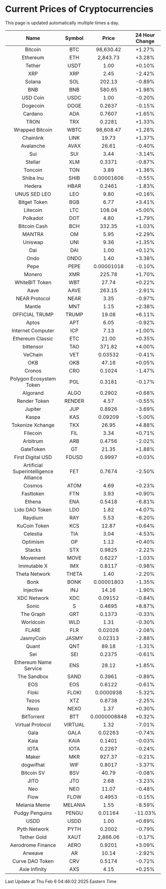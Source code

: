 # Current Prices of Cryptocurrencies
This page is updated automatically multiple times a day.

| Name | Symbol | Price | 24 Hour Change |
| :---: |:---:| :---: | :---: |
| Bitcoin | BTC | 98,630.42 | +1.27% |
| Ethereum | ETH | 2,843.73 | +3.28% |
| Tether | USDT | 1.00 | +0.10% |
| XRP | XRP | 2.45 | -2.42% |
| Solana | SOL | 202.13 | -0.89% |
| BNB | BNB | 580.65 | +1.98% |
| USD Coin | USDC | 1.00 | -0.20% |
| Dogecoin | DOGE | 0.2637 | -0.15% |
| Cardano | ADA | 0.7607 | +1.65% |
| TRON | TRX | 0.2281 | +1.33% |
| Wrapped Bitcoin | WBTC | 98,608.47 | +1.28% |
| Chainlink | LINK | 19.73 | +1.37% |
| Avalanche | AVAX | 26.61 | -0.40% |
| Sui | SUI | 3.44 | -3.14% |
| Stellar | XLM | 0.3371 | -0.87% |
| Toncoin | TON | 3.89 | +1.36% |
| Shiba Inu | SHIB | 0.00001606 | -0.55% |
| Hedera | HBAR | 0.2461 | -1.83% |
| UNUS SED LEO | LEO | 9.80 | +0.16% |
| Bitget Token | BGB | 6.77 | +3.41% |
| Litecoin | LTC | 108.04 | +5.00% |
| Polkadot | DOT | 4.80 | +1.79% |
| Bitcoin Cash | BCH | 332.35 | +1.03% |
| MANTRA | OM | 5.95 | +2.29% |
| Uniswap | UNI | 9.36 | +1.35% |
| Dai | DAI | 1.00 | +0.12% |
| Ondo | ONDO | 1.40 | +3.38% |
| Pepe | PEPE | 0.00001018 | -0.10% |
| Monero | XMR | 225.78 | +1.70% |
| WhiteBIT Token | WBT | 27.74 | +0.22% |
| Aave | AAVE | 263.15 | -2.91% |
| NEAR Protocol | NEAR | 3.35 | -0.97% |
| Mantle | MNT | 1.15 | +2.38% |
| OFFICIAL TRUMP | TRUMP | 19.08 | +6.11% |
| Aptos | APT | 6.05 | -0.92% |
| Internet Computer | ICP | 7.13 | +1.00% |
| Ethereum Classic | ETC | 21.00 | +0.35% |
| bittensor | TAO | 371.82 | +4.00% |
| VeChain | VET | 0.03532 | -0.41% |
| OKB | OKB | 47.16 | +0.05% |
| Cronos | CRO | 0.1024 | -1.47% |
| Polygon Ecosystem Token | POL | 0.3181 | -0.17% |
| Algorand | ALGO | 0.2902 | +0.68% |
| Render Token | RENDER | 4.57 | -0.55% |
| Jupiter | JUP | 0.8926 | -3.69% |
| Kaspa | KAS | 0.09209 | -5.00% |
| Tokenize Xchange | TKX | 26.95 | +4.88% |
| Filecoin | FIL | 3.34 | +0.71% |
| Arbitrum | ARB | 0.4756 | -2.02% |
| GateToken | GT | 21.35 | +1.88% |
| First Digital USD | FDUSD | 0.9997 | +0.03% |
| Artificial Superintelligence Alliance | FET | 0.7674 | -2.50% |
| Cosmos | ATOM | 4.69 | +0.23% |
| Fasttoken | FTN | 3.93 | +0.90% |
| Ethena | ENA | 0.5418 | -6.81% |
| Lido DAO Token | LDO | 1.82 | +4.07% |
| Raydium | RAY | 5.53 | -6.20% |
| KuCoin Token | KCS | 12.87 | +0.64% |
| Celestia | TIA | 3.04 | -4.53% |
| Optimism | OP | 1.12 | +0.40% |
| Stacks | STX | 0.9825 | -2.22% |
| Movement | MOVE | 0.6227 | -1.03% |
| Immutable X | IMX | 0.8117 | -0.98% |
| Theta Network | THETA | 1.40 | -2.20% |
| Bonk | BONK | 0.00001803 | -1.35% |
| Injective | INJ | 14.16 | -1.90% |
| XDC Network | XDC | 0.09152 | -0.84% |
| Sonic | S | 0.4695 | +8.87% |
| The Graph | GRT | 0.1373 | -0.33% |
| Worldcoin | WLD | 1.31 | -0.30% |
| FLARE | FLR | 0.02026 | -2.08% |
| JasmyCoin | JASMY | 0.02313 | -2.88% |
| Quant | QNT | 89.18 | -1.31% |
| Sei | SEI | 0.2375 | -0.61% |
| Ethereum Name Service | ENS | 28.12 | +1.85% |
| The Sandbox | SAND | 0.3961 | -0.89% |
| EOS | EOS | 0.6122 | -0.61% |
| Floki | FLOKI | 0.0000938 | -5.32% |
| Tezos | XTZ | 0.8738 | -2.25% |
| Nexo | NEXO | 1.37 | +0.30% |
| BitTorrent | BTT | 0.0000008848 | +0.32% |
| Virtual Protocol | VIRTUAL | 1.32 | -7.01% |
| Gala | GALA | 0.02263 | -0.74% |
| Kaia | KAIA | 0.1401 | -0.03% |
| IOTA | IOTA | 0.2267 | -0.24% |
| Maker | MKR | 927.37 | -0.21% |
| dogwifhat | WIF | 0.8017 | -3.37% |
| Bitcoin SV | BSV | 40.79 | -0.08% |
| JITO | JTO | 2.68 | -3.23% |
| Neo | NEO | 11.07 | -0.48% |
| Flow | FLOW | 0.4953 | -0.15% |
| Melania Meme | MELANIA | 1.55 | -8.59% |
| Pudgy Penguins | PENGU | 0.01164 | -11.03% |
| USDD | USDD | 1.00 | +0.69% |
| Pyth Network | PYTH | 0.2002 | -0.79% |
| Tether Gold | XAUT | 2,866.06 | -0.17% |
| Aerodrome Finance | AERO | 0.9201 | +3.09% |
| Arweave | AR | 10.14 | -2.92% |
| Curve DAO Token | CRV | 0.5174 | -0.72% |
| Axie Infinity | AXS | 4.15 | +0.25% |

Last Update at Thu Feb  6 04:46:02 2025 Eastern Time